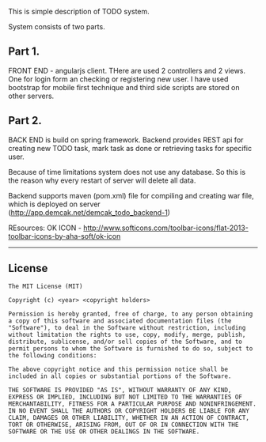 This is simple description of TODO system.

System consists of two parts.

## Part 1.

FRONT END - angularjs client. THere are used 2 controllers and 2 views. One for login form an checking or registering new user.
I have used bootstrap for mobile first technique and third side scripts are stored on other servers.

## Part 2.
BACK END is build on spring framework. Backend provides REST api for creating new TODO task, mark task as done or retrieving tasks for specific user.

Because of time limitations system does not use any database. So this is the reason why every restart of server will delete all data.

Backend supports maven (pom.xml) file for compiling and creating war file, which is deployed on server (http://app.demcak.net/demcak_todo_backend-1)

REsources:
OK ICON - http://www.softicons.com/toolbar-icons/flat-2013-toolbar-icons-by-aha-soft/ok-icon 

------

## License
    The MIT License (MIT)
    
    Copyright (c) <year> <copyright holders>

    Permission is hereby granted, free of charge, to any person obtaining a copy of this software and associated documentation files (the "Software"), to deal in the Software without restriction, including without limitation the rights to use, copy, modify, merge, publish, distribute, sublicense, and/or sell copies of the Software, and to permit persons to whom the Software is furnished to do so, subject to the following conditions:

    The above copyright notice and this permission notice shall be included in all copies or substantial portions of the Software.

    THE SOFTWARE IS PROVIDED "AS IS", WITHOUT WARRANTY OF ANY KIND, EXPRESS OR IMPLIED, INCLUDING BUT NOT LIMITED TO THE WARRANTIES OF MERCHANTABILITY, FITNESS FOR A PARTICULAR PURPOSE AND NONINFRINGEMENT. IN NO EVENT SHALL THE AUTHORS OR COPYRIGHT HOLDERS BE LIABLE FOR ANY CLAIM, DAMAGES OR OTHER LIABILITY, WHETHER IN AN ACTION OF CONTRACT, TORT OR OTHERWISE, ARISING FROM, OUT OF OR IN CONNECTION WITH THE SOFTWARE OR THE USE OR OTHER DEALINGS IN THE SOFTWARE.